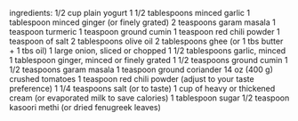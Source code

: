 ingredients:
1/2 cup plain yogurt
1 1/2 tablespoons minced garlic
1 tablespoon minced ginger (or finely grated)
2 teaspoons garam masala
1 teaspoon turmeric
1 teaspoon ground cumin
1 teaspoon red chili powder
1 teaspoon of salt
2 tablespoons olive oil
2 tablespoons ghee (or 1 tbs butter + 1 tbs oil)
1 large onion, sliced or chopped
1 1/2 tablespoons garlic, minced
1 tablespoon ginger, minced or finely grated
1 1/2 teaspoons ground cumin
1 1/2 teaspoons garam masala
1 teaspoon ground coriander
14 oz (400 g) crushed tomatoes
1 teaspoon red chili powder (adjust to your taste preference)
1 1/4 teaspoons salt (or to taste)
1 cup of heavy or thickened cream (or evaporated milk to save calories)
1 tablespoon sugar
1/2 teaspoon kasoori methi (or dried fenugreek leaves)







